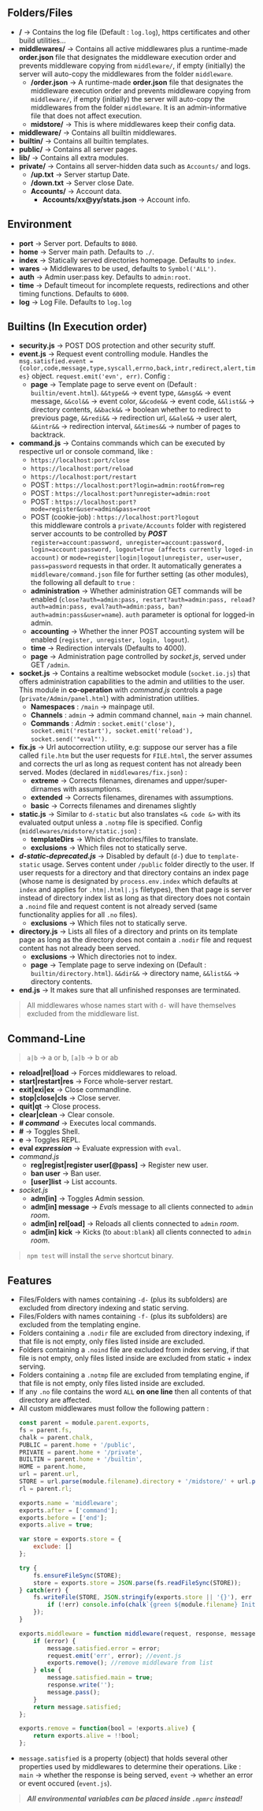 ## Folders/Files  
  * **/** -> Contains the log file (Default : `log.log`), https certificates and other build utilities...  
  * **middlewares/** -> Contains all active middlewares plus a runtime-made **order.json** file that designates the middleware execution order and prevents middleware copying from `middleware/`, if empty (initially) the server will auto-copy the middlewares from the folder `middleware`.  
    * **/order.json** -> A runtime-made **order.json** file that designates the middleware execution order and prevents middleware copying from `middleware/`, if empty (initially) the server will auto-copy the middlewares from the folder `middleware`. It is an admin-informative file that does not affect execution.  
    * **midstore/** -> This is where middlewares keep their config data.  
  * **middleware/** -> Contains all builtin middlewares.  
  * **builtin/** -> Contains all builtin templates.  
  * **public/** -> Contains all server pages.  
  * **lib/** -> Contains all extra modules.  
  * **private/** -> Contains all server-hidden data such as `Accounts/` and logs.  
    * **/up.txt** -> Server startup Date.  
    * **/down.txt** -> Server close Date.  
    * **Accounts/** -> Account data.  
      * **Accounts/xx@yy/stats.json** -> Account info.  
  
## Environment  
  * **port** -> Server port. Defaults to `8080`.  
  * **home** -> Server main path. Defaults to `./`.  
  * **index** -> Statically served directories homepage. Defaults to `index`.  
  * **wares** -> Middlewares to be used, defaults to `Symbol('ALL')`.  
  * **auth** -> Admin user:pass key. Defaults to `admin:root`.  
  * **time** -> Default timeout for incomplete requests, redirections and other timing functions. Defaults to `6000`.  
  * **log** -> Log File. Defaults to `log.log`  
  
## Builtins (In Execution order)  
  * **security.js** -> POST DOS protection and other security stuff.  
  * **event.js** -> Request event controlling module. Handles the `msg.satisfied.event = {color,code,message,type,syscall,errno,back,intr,redirect,alert,times}` object. `request.emit('evn', err)`. Config :  
    * **page** -> Template page to serve event on (Default : `builtin/event.html`). `&&type&&` -> event type, `&&msg&&` -> event message, `&&col&&` -> event color, `&&code&&` -> event code, `&&list&&` -> directory contents, `&&back&&` -> boolean whether to redirect to previous page, `&&redi&&` -> redirection url, `&&ale&&` -> user alert, `&&intr&&` -> redirection interval, `&&times&&` -> number of pages to backtrack.  
  * **command.js** -> Contains commands which can be executed by respective url or console command, like :  
    * `https://localhost:port/close`  
    * `https://localhost:port/reload`  
    * `https://localhost:port/restart`  
    * POST : `https://localhost:port?login=admin:root&from=reg`  
    * POST : `https://localhost:port?unregister=admin:root`  
    * POST : `https://localhost:port?mode=register&user=admin&pass=root`  
    * POST (cookie-job) : `https://localhost:port?logout`  
  this middleware controls a `private/Accounts` folder with registered server accounts to be controlled by ***POST*** `register=account:password, unregister=account:password, login=account:password, logout=true (affects currently loged-in account)` or `mode=register|login|logout|unregister, user=user, pass=password` requests in that order. It automatically generates a `middleware/command.json` file for further setting (as other modules), the following all default to `true` :  
    * **administration** -> Whether administration GET commands will be enabled (`close?auth=admin:pass, restart?auth=admin:pass, reload?auth=admin:pass, eval?auth=admin:pass, ban?auth=admin:pass&user=name`). `auth` parameter is optional for logged-in admin.  
    * **accounting** -> Whether the inner POST accounting system will be enabled (`register, unregister, login, logout`).  
    * **time** -> Redirection intervals (Defaults to 4000).  
    * **page** -> Administration page controlled by *socket.js*, served under GET `/admin`.  
  * **socket.js** -> Contains a realtime websocket module (`socket.io.js`) that offers administration capabilities to the admin and utilities to the user. This module in **co-operation** with *command.js* controls a page (`private/Admin/panel.html`) with administration utilities.  
    * **Namespaces** : `/main` -> mainpage util.  
    * **Channels** : `admin` -> admin command channel, `main` -> main channel.  
    * **Commands** : *Admin* : `socket.emit('close'), socket.emit('restart'), socket.emit('reload'), socket.send('"eval"')`.  
  * **fix.js** -> Url autocorrection utility, e.g: suppose our server has a file called `file.htm` but the user requests for `FILE.html`, the server assumes and corrects the url as long as request content has not already been served. Modes (declared in `middlewares/fix.json`) :   
    * **extreme** -> Corrects filenames, direnames and upper/super-dirnames with assumptions.  
    * **extended** -> Corrects filenames, direnames with assumptions.  
    * **basic** -> Corrects filenames and direnames slightly  
  * **static.js** -> Similar to `d-static` but also translates `<& code &>` with its evaluated output unless a `.notmp` file is specified. Config (`middlewares/midstore/static.json`) :  
    * **templateDirs** -> Which directories/files to translate.  
    * **exclusions** -> Which files not to statically serve.  
  * ***d-static-deprecated.js*** -> Disabled by default (`d-`) due to `template-static` usage. Serves content under `/public` folder directly to the user. If user requests for a directory and that directory contains an index page (whose name is designated by `process.env.index` which defaults at `index` and applies for `.htm|.html|.js` filetypes), then that page is server instead of directory index list as long as that directory does not contain a `.noind` file and request content is not already served (same functionality applies for all `.no` files).  
    * **exclusions** -> Which files not to statically serve.  
  * **directory.js** -> Lists all files of a directory and prints on its template page as long as the directory does not contain a `.nodir` file and request content has not already been served.  
    * **exclusions** -> Which directories not to index.  
    * **page** -> Template page to serve indexing on (Default : `builtin/directory.html`). `&&dir&&` -> directory name, `&&list&&` -> directory contents.  
  * **end.js** -> It makes sure that all unfinished responses are terminated.  
  
> All middlewares whose names start with `d-` will have themselves excluded from the middleware list.  
  
## Command-Line  
> `a|b` -> a or b, `[a]b` -> b or ab  
  * **reload|rel|load** -> Forces middlewares to reload.  
  * **start|restart|res** -> Force whole-server restart.  
  * **exit|exi|ex** -> Close commandline.  
  * **stop|close|cls** -> Close server.  
  * **quit|qt** -> Close process.  
  * **clear|clean** -> Clear console.  
  * **# *command*** -> Executes local commands.  
  * **#** -> Toggles Shell.  
  * **e** -> Toggles REPL.  
  * **eval *expression*** -> Evaluate expression with `eval`.  
  * *command.js*  
    * **reg|regist|register user[@pass]** -> Register new user.  
    * **ban user** -> Ban user.  
    * **[user]list** -> List accounts.  
  * *socket.js*  
    * **adm[in]** -> Toggles Admin session.  
    * **adm[in] message** -> *Eval*s message to all clients connected to `admin` *room*.  
    * **adm[in] rel[oad]** -> Reloads all clients connected to `admin` *room*.  
    * **adm[in] kick** -> Kicks (to `about:blank`) all clients connected to `admin` *room*.  
    
> `npm test` will install the `serve` shortcut binary.  
  
## Features  
  * Files/Folders with names containing `-d-` (plus its subfolders) are excluded from directory indexing and static serving.  
  * Files/Folders with names containing `-f-` (plus its subfolders) are excluded from the templating engine.  
  * Folders containing a `.nodir` file are excluded from directory indexing, if that file is not empty, only files listed inside are excluded.  
  * Folders containing a `.noind` file are excluded from index serving, if that file is not empty, only files listed inside are excluded from static + index serving.  
  * Folders containing a `.notmp` file are excluded from templating engine, if that file is not empty, only files listed inside are excluded.  
  * If any `.no` file contains the word `ALL` **on one line** then all contents of that directory are affected.  
  * All custom middlewares must follow the following pattern :  
    ```javascript
    const parent = module.parent.exports,
	fs = parent.fs,
	chalk = parent.chalk,
	PUBLIC = parent.home + '/public',
	PRIVATE = parent.home + '/private',
	BUILTIN = parent.home + '/builtin',
	HOME = parent.home,
	url = parent.url,
	STORE = url.parse(module.filename).directory + '/midstore/' + url.parse(module.filename).filename + '.json',
	rl = parent.rl;
    
    exports.name = 'middleware';
    exports.after = ['command'];
    exports.before = ['end'];
    exports.alive = true;
    
    var store = exports.store = {
    	exclude: []
	};
	
	try {
		fs.ensureFileSync(STORE);
		store = exports.store = JSON.parse(fs.readFileSync(STORE));
	} catch(err) {
		fs.writeFile(STORE, JSON.stringify(exports.store || '{}'), err => {
			if (!err) console.info(chalk`{green ${module.filename} Initialized.}`);
		});
	}
    
    exports.middleware = function middleware(request, response, message) {
    	if (error) {
    		message.satisfied.error = error;
    		request.emit('err', error); //event.js
    		exports.remove(); //remove middleware from list
    	} else {
    		message.satisfied.main = true;
    		response.write('');
    		message.pass();
    	}
    	return message.satisfied;
    };
    
    exports.remove = function(bool = !exports.alive) {
    	return exports.alive = !!bool;
    };
    ```  
  * `message.satisfied` is a property (object) that holds several other properties used by middlewares to determine their operations. Like : `main` -> whether the response is being served, `event` -> whether an error or event occured (`event.js`).  
  
> ***All environmental variables can be placed inside `.npmrc` instead!***  
